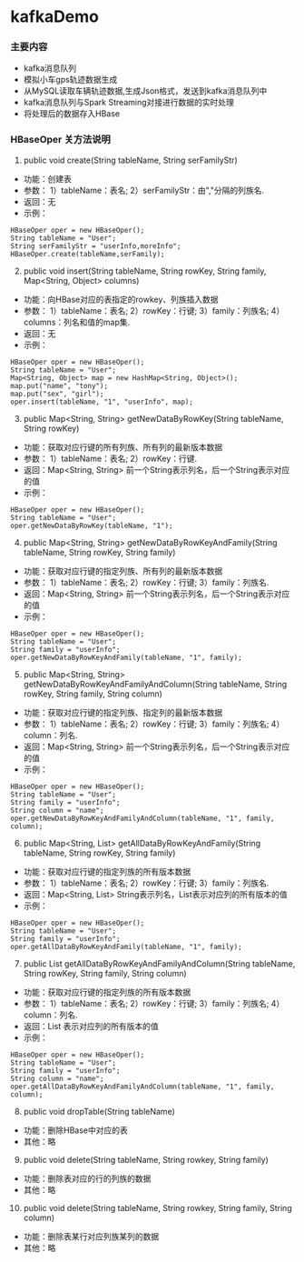 # kafkaDemo
### 主要内容
- kafka消息队列
- 模拟小车gps轨迹数据生成
- 从MySQL读取车辆轨迹数据,生成Json格式，发送到kafka消息队列中
- kafka消息队列与Spark Streaming对接进行数据的实时处理
- 将处理后的数据存入HBase

### HBaseOper 关方法说明
1. public void create(String tableName, String serFamilyStr)
- 功能：创建表
- 参数：
     1）tableName：表名;
     2）serFamilyStr：由","分隔的列族名.
- 返回：无
- 示例：
```
HBaseOper oper = new HBaseOper();
String tableName = "User";
String serFamilyStr = "userInfo,moreInfo";
HBaseOper.create(tableName,serFamily);
```
2.  public void insert(String tableName, String rowKey, String family, Map<String, Object> columns)
- 功能：向HBase对应的表指定的rowkey、列族插入数据
- 参数：
     1）tableName：表名;
     2）rowKey：行键;
     3）family：列族名;
     4）columns：列名和值的map集.
- 返回：无
- 示例：
```
HBaseOper oper = new HBaseOper();
String tableName = "User";
Map<String, Object> map = new HashMap<String, Object>();
map.put("name", "tony");
map.put("sex", "girl");
oper.insert(tableName, "1", "userInfo", map);
```
3. public Map<String, String> getNewDataByRowKey(String tableName, String rowKey)
- 功能：获取对应行键的所有列族、所有列的最新版本数据
- 参数：
     1）tableName：表名;
     2）rowKey：行键.
- 返回：Map<String, String> 前一个String表示列名，后一个String表示对应的值
- 示例：
```
HBaseOper oper = new HBaseOper();
String tableName = "User";
oper.getNewDataByRowKey(tableName, "1");
```
4.  public Map<String, String> getNewDataByRowKeyAndFamily(String tableName, String rowKey, String family)
- 功能：获取对应行键的指定列族、所有列的最新版本数据
- 参数：
     1）tableName：表名;
     2）rowKey：行键;
     3）family：列族名.
- 返回：Map<String, String> 前一个String表示列名，后一个String表示对应的值
- 示例：
```
HBaseOper oper = new HBaseOper();
String tableName = "User";
String family = "userInfo";
oper.getNewDataByRowKeyAndFamily(tableName, "1", family);
```
5. public Map<String, String> getNewDataByRowKeyAndFamilyAndColumn(String tableName, String rowKey, String family, String column)
- 功能：获取对应行键的指定列族、指定列的最新版本数据
- 参数：
     1）tableName：表名;
     2）rowKey：行键;
     3）family：列族名;
     4）column：列名.
- 返回：Map<String, String> 前一个String表示列名，后一个String表示对应的值
- 示例：
```
HBaseOper oper = new HBaseOper();
String tableName = "User";
String family = "userInfo";
String column = "name";
oper.getNewDataByRowKeyAndFamilyAndColumn(tableName, "1", family, column);
```
6. public Map<String, List<String>> getAllDataByRowKeyAndFamily(String tableName, String rowKey, String family)
- 功能：获取对应行键的指定列族的所有版本数据
- 参数：
     1）tableName：表名;
     2）rowKey：行键;
     3）family：列族名.
- 返回：Map<String, List<String>> String表示列名，List<String>表示对应列的所有版本的值
- 示例：
```
HBaseOper oper = new HBaseOper();
String tableName = "User";
String family = "userInfo";
oper.getAllDataByRowKeyAndFamily(tableName, "1", family);
```
7. public List<String> getAllDataByRowKeyAndFamilyAndColumn(String tableName, String rowKey, String family, String column) 
- 功能：获取对应行键的指定列族的所有版本数据
- 参数：
     1）tableName：表名;
     2）rowKey：行键;
     3）family：列族名;
     4）column：列名.
- 返回：List<String> 表示对应列的所有版本的值
- 示例：
```
HBaseOper oper = new HBaseOper();
String tableName = "User";
String family = "userInfo";
String column = "name";
oper.getAllDataByRowKeyAndFamilyAndColumn(tableName, "1", family, column);
```
8. public void dropTable(String tableName) 
- 功能：删除HBase中对应的表
- 其他：略
9. public void delete(String tableName, String rowkey, String family)
- 功能：删除表对应的行的列族的数据
- 其他：略
10. public void delete(String tableName, String rowkey, String family, String column)
- 功能：删除表某行对应列族某列的数据
- 其他：略
